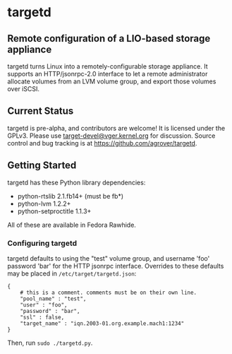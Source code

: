 targetd
=======

Remote configuration of a LIO-based storage appliance
-----------------------------------------------------
targetd turns Linux into a remotely-configurable storage appliance. It
supports an HTTP/jsonrpc-2.0 interface to let a remote administrator
allocate volumes from an LVM volume group, and export those volumes
over iSCSI.

Current Status
--------------
targetd is pre-alpha, and contributors are welcome! It is licensed
under the GPLv3. Please use target-devel@vger.kernel.org for
discussion. Source control and bug tracking is at
https://github.com/agrover/targetd.

Getting Started
---------------
targetd has these Python library dependencies:
* python-rtslib 2.1.fb14+  (must be fb*)
* python-lvm 1.2.2+
* python-setproctitle 1.1.3+

All of these are available in Fedora Rawhide.

### Configuring targetd

targetd defaults to using the "test" volume group, and username 'foo'
password 'bar' for the HTTP jsonrpc interface. Overrides to these
defaults may be placed in `/etc/target/targetd.json`:

    {
        # this is a comment. comments must be on their own line.
        "pool_name" : "test",
        "user" : "foo",
        "password" : "bar",
        "ssl" : false,
        "target_name" : "iqn.2003-01.org.example.mach1:1234"
    }

Then, run `sudo ./targetd.py`.

